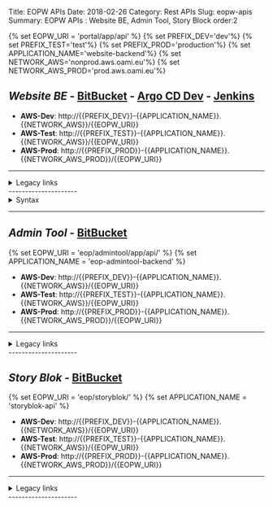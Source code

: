 Title: EOPW APIs
Date: 2018-02-26
Category: Rest APIs
Slug: eopw-apis
Summary: EOPW APIs : Website BE, Admin Tool, Story Block
order:2

{% set EOPW_URI = 'portal/app/api' %}
{% set PREFIX_DEV='dev'%}
{% set PREFIX_TEST='test'%}
{% set PREFIX_PROD='production'%}
{% set APPLICATION_NAME='website-backend'%}
{% set NETWORK_AWS='nonprod.aws.oami.eu'%}
{% set NETWORK_AWS_PROD='prod.aws.oami.eu'%}

## _Website BE_ - <a href="https://git.euipo.europa.eu/projects/EOPW/repos/eop-website-backend/browse" target="_blank">BitBucket</a> - <a href="https://argocd-dev.nonprod.aws.oami.eu/applications/argocd/website-dev-aws?view=tree&resource=" target="_blank">Argo CD Dev</a> - <a href="https://jenkins.prod.oami.eu/job/EOP/" target="_blank">Jenkins</a>


- **AWS-Dev**:  http://{{PREFIX_DEV}}-{{APPLICATION_NAME}}.{{NETWORK_AWS}}/{{EOPW_URI}}
- **AWS-Test**:  http://{{PREFIX_TEST}}-{{APPLICATION_NAME}}.{{NETWORK_AWS}}/{{EOPW_URI}}
- **AWS-Prod**:  http://{{PREFIX_PROD}}-{{APPLICATION_NAME}}.{{NETWORK_AWS_PROD}}/{{EOPW_URI}}

---------------------
<details>
<summary>Legacy links</summary>
<ul>
  <li>**Integration**:  https://integration.euipo.europa.eu/{{EOPW_URI}}</li>
  <li>**PreProd**:  https://pp.euipo.europa.eu/{{EOPW_URI}}</li>
  <li>**Prod**:  https://www.euipo.europa.eu/{{EOPW_URI}}</li>
</ul>
</details>
---------------------

<details>
<summary>Syntax</summary>
<ul>
<li>templates?page=0&size=10&sort=creationDate:desc</li>
<li>templates/:templateIdentifier/notes</li>
<li>drafts/designs</li>
<li>drafts/interpartes?keyword&size=5&page=0&sort=draftdate:DESC</li>
<li>drafts/interpartes?page=0&size=5&sort=draftdate%3Adesc</li>
<li>drafts/other?keyword&size=5&page=0&sort=draftdate:DESC</li>
<li>portfolio/trademarks?keyword=IF/mb&size=10&page=0&sort=applicationDate:desc</li>
<li>portfolio/trademarks?query=markBasis==EU_TRADEMARK and status=in=(ACCEPTANCE_PENDING,ACCEPTED)&page=0&sort=applicationDate:desc
</li>
<li>portfolio/oppositions?size=10&roleKind=CLAIMANT&page=0&sort=oppositionDate:desc</li>
<li>portfolio/oppositions?roleKind=CLAIMANT&size=10&page=0&sort=oppositionDate:desc&query=status=in=(ADMISSIBILITY_CHECK)
</li>
<li>portfolio/oppositions?size=50&page=0&roleKind=CLAIMANT</li>
<li>portfolio/trademarks?keyword=IF/mb&size=10&page=0&sort=applicationDate:desc</li>
<li>portfolio/trademarks/:applicationNumber</li>
<li>portfolio/oppositions/:oppositionId</li>
<li>portfolio/cancellations?size=20&page=0&roleKind=CLAIMANT</li>
<li>portfolio/designs?page=0&sort=applicationDate:desc&size=20&query=keyword==DM416DR</li>
<li>portfolio/designs?size=200&page=0&query=designNumber!=0</li>
<li>portfolio/designs?size=200&page=0&query=designNumber==000094560-0006</li>
<li>portfolio/designs/001754292-0001/comments</li>
<li>portfolio/appeals?page=0&size=25&roleKind=CLAIMANT&query=appealDate%3E%3D2022-05-01&sort=appealDate%3Adesc
</li>
<li>userprofile/:documentId/export</li>
<li>surveys/:identifier</li>
<li>surveys/:identifier/answer</li>
</ul>

</details>

---- 

## _Admin Tool_ - <a href="https://git.euipo.europa.eu/projects/EOPW/repos/eop-admintool-backend/browse" target="_blank">BitBucket</a>
{% set EOPW_URI = 'eop/admintool/app/api/' %}
{% set APPLICATION_NAME = 'eop-admintool-backend' %}
- **AWS-Dev**:  http://{{PREFIX_DEV}}-{{APPLICATION_NAME}}.{{NETWORK_AWS}}/{{EOPW_URI}}
- **AWS-Test**:  http://{{PREFIX_TEST}}-{{APPLICATION_NAME}}.{{NETWORK_AWS}}/{{EOPW_URI}}
- **AWS-Prod**:  http://{{PREFIX_PROD}}-{{APPLICATION_NAME}}.{{NETWORK_AWS_PROD}}/{{EOPW_URI}}

---------------------
<details>
<summary>Legacy links</summary>
<ul>
  <li>**Integration**:  https://integration.euipo.europa.eu/{{EOPW_URI}}</li>
  <li>**PreProd**:  https://pp.euipo.europa.eu/{{EOPW_URI}}</li>
  <li>**Prod**:  https://www.euipo.europa.eu/{{EOPW_URI}}</li>
</ul>
</details>
---------------------


## _Story Blok_ - <a href="https://git.euipo.europa.eu/projects/EOPW/repos/eop-storyblok-api/browse" target="_blank">BitBucket</a>
{% set EOPW_URI = 'eop/storyblok/' %}
{% set APPLICATION_NAME = 'storyblok-api' %}
- **AWS-Dev**:  http://{{PREFIX_DEV}}-{{APPLICATION_NAME}}.{{NETWORK_AWS}}/{{EOPW_URI}}
- **AWS-Test**:  http://{{PREFIX_TEST}}-{{APPLICATION_NAME}}.{{NETWORK_AWS}}/{{EOPW_URI}}
- **AWS-Prod**:  http://{{PREFIX_PROD}}-{{APPLICATION_NAME}}.{{NETWORK_AWS_PROD}}/{{EOPW_URI}}


---------------------
<details>
<summary>Legacy links</summary>
<ul>
  <li>**Integration**:  https://integration.euipo.europa.eu/{{EOPW_URI}}</li>
  <li>**PreProd**:  https://pp.euipo.europa.eu/{{EOPW_URI}}</li>
  <li>**Prod**:  https://www.euipo.europa.eu/{{EOPW_URI}}</li>
</ul>
</details>
---------------------
